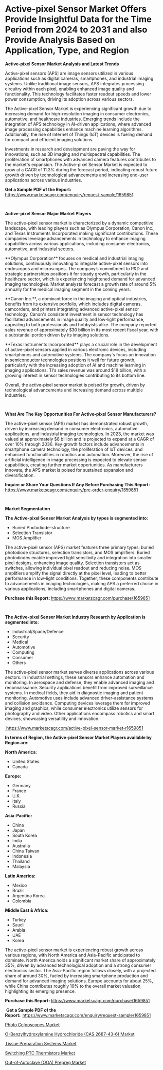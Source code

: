 <p><h1>Active-pixel Sensor Market Offers Provide Insightful Data for the Time Period from 2024 to 2031 and also Provide Analysis Based on Application, Type, and Region</h1></p><p><strong>Active-pixel Sensor Market Analysis and Latest Trends</strong></p>
<p><p>Active-pixel sensors (APS) are image sensors utilized in various applications such as digital cameras, smartphones, and industrial imaging systems. Unlike traditional image sensors, APS integrates processing circuitry within each pixel, enabling enhanced image quality and functionality. This technology facilitates faster readout speeds and lower power consumption, driving its adoption across various sectors.</p><p>The Active-pixel Sensor Market is experiencing significant growth due to increasing demand for high-resolution imaging in consumer electronics, automotive, and healthcare industries. Emerging trends include the integration of APS technology in AI-driven applications, where advanced image processing capabilities enhance machine learning algorithms. Additionally, the rise of Internet of Things (IoT) devices is fueling demand for compact and efficient imaging solutions.</p><p>Investments in research and development are paving the way for innovations, such as 3D imaging and multispectral capabilities. The proliferation of smartphones with advanced camera features contributes to the market's expansion. The Active-pixel Sensor Market is expected to grow at a CAGR of 11.3% during the forecast period, indicating robust future growth driven by technological advancements and increasing end-user applications across various industries.</p></p>
<p><strong>Get a Sample PDF of the Report:&nbsp;</strong> <a href="https://www.marketscagr.com/enquiry/request-sample/1659851?utm_campaign=1685&utm_medium=2&utm_source=Github&utm_content=ia&utm_term=30102024&utm_id=active-pixel-sensor">https://www.marketscagr.com/enquiry/request-sample/1659851</a></p>
<p>&nbsp;</p>
<p><strong>Active-pixel Sensor Major Market Players</strong></p>
<p><p>The active-pixel sensor market is characterized by a dynamic competitive landscape, with leading players such as Olympus Corporation, Canon Inc., and Texas Instruments Incorporated making significant contributions. These companies leverage advancements in technology to enhance imaging capabilities across various applications, including consumer electronics, automotive, and industrial sectors.</p><p>**Olympus Corporation** focuses on medical and industrial imaging solutions, continuously innovating to integrate active-pixel sensors into endoscopes and microscopes. The company’s commitment to R&D and strategic partnerships positions it for steady growth, particularly in the healthcare sector, which is experiencing heightened demand for advanced imaging technologies. Market analysts forecast a growth rate of around 5% annually for the medical imaging segment in the coming years.</p><p>**Canon Inc.**, a dominant force in the imaging and optical industries, benefits from its extensive portfolio, which includes digital cameras, camcorders, and printers integrating advanced active-pixel sensor technology. Canon's consistent investment in sensor technology has facilitated advancements in image quality and low-light performance, appealing to both professionals and hobbyists alike. The company reported sales revenue of approximately $30 billion in its most recent fiscal year, with a substantial portion driven by its imaging solutions.</p><p>**Texas Instruments Incorporated** plays a crucial role in the development of active-pixel sensors applied in various electronic devices, including smartphones and automotive systems. The company's focus on innovation in semiconductor technologies positions it well for future growth, particularly with the increasing adoption of AI and machine learning in imaging applications. TI's sales revenue was around $18 billion, with a growing interest in sensor technologies contributing to its bottom line.</p><p>Overall, the active-pixel sensor market is poised for growth, driven by technological advancements and increasing demand across multiple industries.</p></p>
<p>&nbsp;</p>
<p><strong>What Are The Key Opportunities For Active-pixel Sensor Manufacturers?</strong></p>
<p><p>The active-pixel sensor (APS) market has demonstrated robust growth, driven by increasing demand in consumer electronics, automotive applications, and industrial imaging technologies. In 2023, the market was valued at approximately $8 billion and is projected to expand at a CAGR of over 10% through 2030. Key growth factors include advancements in smartphone camera technology, the proliferation of IoT devices, and enhanced functionalities in robotics and automation. Moreover, the rise of artificial intelligence in image processing is expected to elevate sensor capabilities, creating further market opportunities. As manufacturers innovate, the APS market is poised for sustained expansion and diversification.</p></p>
<p><strong>Inquire or Share Your Questions If Any Before Purchasing This Report:</strong> <a href="https://www.marketscagr.com/enquiry/pre-order-enquiry/1659851?utm_campaign=1685&utm_medium=2&utm_source=Github&utm_content=ia&utm_term=30102024&utm_id=active-pixel-sensor">https://www.marketscagr.com/enquiry/pre-order-enquiry/1659851</a></p>
<p>&nbsp;</p>
<p><strong>Market Segmentation</strong></p>
<p><strong>The Active-pixel Sensor Market Analysis by types is segmented into:</strong></p>
<p><ul><li>Buried Photodiode-structure</li><li>Selection Transistor</li><li>MOS Amplifier</li></ul></p>
<p><p>The active-pixel sensor (APS) market features three primary types: buried photodiode structures, selection transistors, and MOS amplifiers. Buried photodiodes enable improved light sensitivity and integration into smaller pixel designs, enhancing image quality. Selection transistors act as switches, allowing individual pixel readout and reducing noise. MOS amplifiers amplify the signal directly at the pixel level, leading to better performance in low-light conditions. Together, these components contribute to advancements in imaging technologies, making APS a preferred choice in various applications, including smartphones and digital cameras.</p></p>
<p><strong>Purchase this Report:&nbsp;</strong><a href="https://www.marketscagr.com/purchase/1659851?utm_campaign=1685&utm_medium=2&utm_source=Github&utm_content=ia&utm_term=30102024&utm_id=active-pixel-sensor">https://www.marketscagr.com/purchase/1659851</a></p>
<p>&nbsp;</p>
<p><strong>The Active-pixel Sensor Market Industry Research by Application is segmented into:</strong></p>
<p><ul><li>Industrial/Space/Defence</li><li>Security</li><li>Medical</li><li>Automotive</li><li>Computing</li><li>Consumer</li><li>Others</li></ul></p>
<p><p>The active-pixel sensor market serves diverse applications across various sectors. In industrial settings, these sensors enhance automation and monitoring. In aerospace and defense, they enable advanced imaging and reconnaissance. Security applications benefit from improved surveillance systems. In medical fields, they aid in diagnostic imaging and patient monitoring. Automotive uses include advanced driver-assistance systems and collision avoidance. Computing devices leverage them for improved imaging and graphics, while consumer electronics utilize sensors for photography and video. Other applications encompass robotics and smart devices, showcasing versatility and innovation.</p></p>
<p><a href="https://www.marketscagr.com/active-pixel-sensor-market-r1659851?utm_campaign=1685&utm_medium=2&utm_source=Github&utm_content=ia&utm_term=30102024&utm_id=active-pixel-sensor">&nbsp;https://www.marketscagr.com/active-pixel-sensor-market-r1659851</a></p>
<p><strong>In terms of Region, the Active-pixel Sensor Market Players available by Region are:</strong></p>
<p>
    <p> <strong> North America: </strong>
        <ul>
            <li>United States</li>
            <li>Canada</li>
        </ul>
        </p> 
    <p> <strong> Europe: </strong>
        <ul>
            <li>Germany</li>
            <li>France</li>
            <li>U.K.</li>
            <li>Italy</li>
            <li>Russia</li>
        </ul>
        </p> 
    <p> <strong> Asia-Pacific: </strong>
        <ul>
            <li>China</li>
            <li>Japan</li>
            <li>South Korea</li>
            <li>India</li>
            <li>Australia</li>
            <li>China Taiwan</li>
            <li>Indonesia</li>
            <li>Thailand</li>
            <li>Malaysia</li>
        </ul>
        </p> 
    <p> <strong> Latin America: </strong>
        <ul>
            <li>Mexico</li>
            <li>Brazil</li>
            <li>Argentina Korea</li>
            <li>Colombia</li>
        </ul>
        </p> 
    <p> <strong> Middle East & Africa: </strong>
        <ul>
            <li>Turkey</li>
            <li>Saudi</li>
            <li>Arabia</li>
            <li>UAE</li>
            <li>Korea</li>
        </ul>
    </p>
    </p>
<p><p>The active-pixel sensor market is experiencing robust growth across various regions, with North America and Asia-Pacific anticipated to dominate. North America holds a significant market share of approximately 35%, driven by advanced technological adoption and a strong consumer electronics sector. The Asia-Pacific region follows closely, with a projected share of around 30%, fueled by increasing smartphone production and demand for advanced imaging solutions. Europe accounts for about 25%, while China contributes roughly 10% to the overall market valuation, highlighting its emerging presence.</p></p>
<p><strong>Purchase this Report: </strong><a href="https://www.marketscagr.com/purchase/1659851?utm_campaign=1685&utm_medium=2&utm_source=Github&utm_content=ia&utm_term=30102024&utm_id=active-pixel-sensor">https://www.marketscagr.com/purchase/1659851</a></p>
<p>&nbsp;<strong>Get a Sample PDF of the Report:&nbsp;&nbsp;</strong><a href="https://www.marketscagr.com/enquiry/request-sample/1659851?utm_campaign=1685&utm_medium=2&utm_source=Github&utm_content=ia&utm_term=30102024&utm_id=active-pixel-sensor">https://www.marketscagr.com/enquiry/request-sample/1659851</a></p>
<p><strong></strong></p>
<p><p><a href="https://www.linkedin.com/pulse/global-photo-colposcopes-market-share-growth-opportunities-kj8df?utm_campaign=1685&utm_medium=2&utm_source=Github&utm_content=ia&utm_term=30102024&utm_id=active-pixel-sensor">Photo Colposcopes Market</a></p><p><a href="https://www.linkedin.com/pulse/investment-opportunities-o-benzylhydroxylamine-hydrochloride-irnic?utm_campaign=1685&utm_medium=2&utm_source=Github&utm_content=ia&utm_term=30102024&utm_id=active-pixel-sensor">O-Benzylhydroxylamine Hydrochloride (CAS 2687-43-6) Market</a></p><p><a href="https://issuu.com/reportprime-2/docs/tissue-preparation-systems-market-s_13604b299d995e?utm_campaign=1685&utm_medium=2&utm_source=Github&utm_content=ia&utm_term=30102024&utm_id=active-pixel-sensor">Tissue Preparation Systems Market</a></p><p><a href="https://www.linkedin.com/pulse/switching-ptc-thermistors-market-research-report-2024--cpgle?utm_campaign=1685&utm_medium=2&utm_source=Github&utm_content=ia&utm_term=30102024&utm_id=active-pixel-sensor">Switching PTC Thermistors Market</a></p><p><a href="https://www.linkedin.com/pulse/comprehensive-out-of-autoclave-ooa-prepreg-market-report-segmentation-nnp3c?utm_campaign=1685&utm_medium=2&utm_source=Github&utm_content=ia&utm_term=30102024&utm_id=active-pixel-sensor">Out-of-Autoclave (OOA) Prepreg Market</a></p></p>